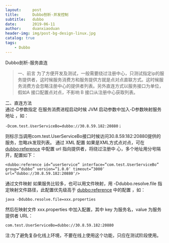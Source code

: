 ```yaml
---
layout:     post
title:      Dubbo刨析-并发控制
subtitle:   dubbo
date:       2019-06-11
author:     duanxiaoduan
header-img: img/post-bg-design-linux.jpg
catalog: true
tags:
    - Dubbo
---
```


Dubbo剖析-服务直连
>一、前言
为了方便开发及测试，一般需要绕过注册中心，只测试指定ip的服务提供者，这时候服务消费方和服务提供方就是点对点直联方式。这时候服务消费方会忽略注册中心的提供者列表。另外直连方式以服务接口为单位，假如A 接口配置点对点，不影响 B 接口从注册中心获取列表。

二、直连方法  
通过-D参数指定
在服务消费进程启动时候 JVM 启动参数中加入-D参数映射服务地址 ，如：

	-Dcom.test.UserServiceBo=dubbo://30.8.59.182:20880；
	
则标示当调用com.test.UserServiceBo接口时候访问30.8.59.182:20880提供的服务，忽略zk发现列表。
通过 XML 配置
如果是XML方式点对点，可在 <dubbo:reference> 中配置 url 指向提供者，将绕过注册中
心，多个地址用分号隔开，配置如下：

	<dubbo:reference id=”userService” interface=”com.test.UserServiceBo” group=”dubbo” version=”1.0.0″ timeout=”3000″ url=”dubbo://30.8.59.182:20880″/>
	
通过文件映射
如果服务比较多，也可以用文件映射，用 -Ddubbo.resolve.file 指定映射文件路径，此配置优先级高于 <dubbo:reference> 中的配置 ，如：

	java -Ddubbo.resolve.file=xxx.properties
然后在映射文件 xxx.properties 中加入配置，其中 key 为服务名，value 为服务提供者
URL：

	com.test.UserServiceBo=dubbo://30.8.59.182:20880
注:为了避免复杂化线上环境，不要在线上使用这个功能，只应在测试阶段使用。